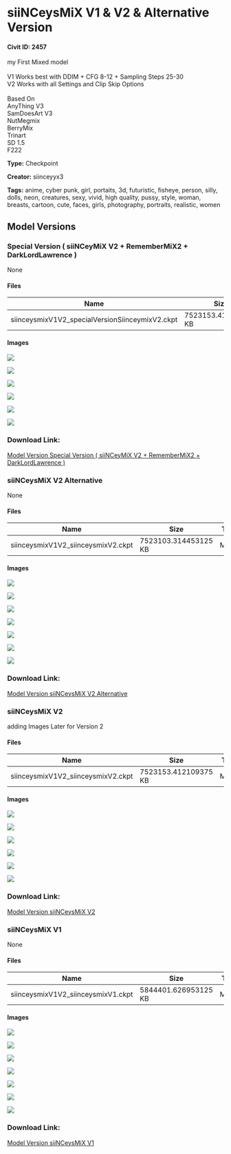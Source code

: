 # siiNCeysMiX V1 & V2 & Alternative Version

#### Civit ID: 2457

<p>my First Mixed model<br /><br />V1 Works best with DDIM + CFG 8-12 + Sampling Steps 25-30<br />V2 Works with all Settings and Clip Skip Options<br /><br />Based On<br />AnyThing V3<br />SamDoesArt V3<br />NutMegmix<br />BerryMix<br />Trinart<br />SD 1.5<br />F222</p>

**Type:** Checkpoint

**Creator:** siinceyyx3

**Tags:** anime, cyber punk, girl, portaits, 3d, futuristic, fisheye, person, silly, dolls, neon, creatures, sexy, vivid, high quality, pussy, style, woman, breasts, cartoon, cute, faces, girls, photography, portraits, realistic, women

## Model Versions

### Special Version ( siiNCeyMiX V2 + RememberMiX2 + DarkLordLawrence )

None

#### Files

| Name | Size | Type | Format | Download Url | AutoV1 | AutoV2 | SHA256 | CRC32 | BLAKE3 |
| --- | --- | --- | --- | --- | --- | --- | --- | --- | --- |
| siinceysmixV1V2_specialVersionSiinceymixV2.ckpt | 7523153.412109375 KB | Model | PickleTensor | https://civitai.com/api/download/models/2701 | 6BB1FB5C | BDD5C5858B | BDD5C5858BEEE49EE6B8B0E5F570FAC094CD2D8AF11DA5B4AD7F9279018B33A1 | 56D96FB1 | 3B2B5CF42AD6BAAB34A4BE9C64DC02796100F2D8F377C5F2D8A05CD614D77B9D |

#### Images

<p><img src="https://image.civitai.com/xG1nkqKTMzGDvpLrqFT7WA/4f678d06-b6c7-4fbf-4f54-5d4c5a39ec00/width=450/19637.jpeg" /></p>

<p><img src="https://image.civitai.com/xG1nkqKTMzGDvpLrqFT7WA/eb8c4551-1720-41d4-80ea-aff9e8cf1700/width=450/19636.jpeg" /></p>

<p><img src="https://image.civitai.com/xG1nkqKTMzGDvpLrqFT7WA/56fc989d-554f-46de-d387-5a49b48b1a00/width=450/19635.jpeg" /></p>

<p><img src="https://image.civitai.com/xG1nkqKTMzGDvpLrqFT7WA/4c8c7161-1c0a-4f89-b57e-1dbba5172000/width=450/19634.jpeg" /></p>

<p><img src="https://image.civitai.com/xG1nkqKTMzGDvpLrqFT7WA/23684706-fd73-4b39-2aa5-71fe3307da00/width=450/19633.jpeg" /></p>

<p><img src="https://image.civitai.com/xG1nkqKTMzGDvpLrqFT7WA/4c9610cf-1aec-4ad3-1dbc-046bb6adf400/width=450/19632.jpeg" /></p>

### Download Link:

[Model Version Special Version ( siiNCeyMiX V2 + RememberMiX2 + DarkLordLawrence )](https://civitai.com/api/download/models/2701)

### siiNCeysMiX V2 Alternative

None

#### Files

| Name | Size | Type | Format | Download Url | AutoV1 | AutoV2 | SHA256 | CRC32 | BLAKE3 |
| --- | --- | --- | --- | --- | --- | --- | --- | --- | --- |
| siinceysmixV1V2_siinceysmixV2.ckpt | 7523103.314453125 KB | Model | PickleTensor | https://civitai.com/api/download/models/2699 | 90DF7236 | 97672DE17C | 97672DE17CBE0498EA19F2E5C09531C2809C899791FB6D3A6BCD57431E7147A3 | 8ED5BE87 | 3F57AB1A4ED4210BE49C68EB191A947B3DE88B90BCD999FF1DB647AB9A211BDD |

#### Images

<p><img src="https://image.civitai.com/xG1nkqKTMzGDvpLrqFT7WA/349799f9-e5c3-47e8-b28e-5dc61ae15700/width=450/19572.jpeg" /></p>

<p><img src="https://image.civitai.com/xG1nkqKTMzGDvpLrqFT7WA/349799f9-e5c3-47e8-b28e-5dc61ae15700/width=450/19571.jpeg" /></p>

<p><img src="https://image.civitai.com/xG1nkqKTMzGDvpLrqFT7WA/349799f9-e5c3-47e8-b28e-5dc61ae15700/width=450/19570.jpeg" /></p>

<p><img src="https://image.civitai.com/xG1nkqKTMzGDvpLrqFT7WA/349799f9-e5c3-47e8-b28e-5dc61ae15700/width=450/19569.jpeg" /></p>

<p><img src="https://image.civitai.com/xG1nkqKTMzGDvpLrqFT7WA/349799f9-e5c3-47e8-b28e-5dc61ae15700/width=450/19568.jpeg" /></p>

<p><img src="https://image.civitai.com/xG1nkqKTMzGDvpLrqFT7WA/349799f9-e5c3-47e8-b28e-5dc61ae15700/width=450/19567.jpeg" /></p>

<p><img src="https://image.civitai.com/xG1nkqKTMzGDvpLrqFT7WA/349799f9-e5c3-47e8-b28e-5dc61ae15700/width=450/19566.jpeg" /></p>

### Download Link:

[Model Version siiNCeysMiX V2 Alternative](https://civitai.com/api/download/models/2699)

### siiNCeysMiX V2

<p>adding Images Later for Version 2</p>

#### Files

| Name | Size | Type | Format | Download Url | AutoV1 | AutoV2 | SHA256 | CRC32 | BLAKE3 |
| --- | --- | --- | --- | --- | --- | --- | --- | --- | --- |
| siinceysmixV1V2_siinceysmixV2.ckpt | 7523153.412109375 KB | Model | PickleTensor | https://civitai.com/api/download/models/2698 | C691A53A | 77BC1D46D3 | 77BC1D46D3D99D82B175136F5E1D45A3CE921ED90792B4ED0773B700596F6404 | C4C5C6AA | F3E308589356A694FAA961A2B6E97C1FDAF8F194C0041ED66DD9AD196E2533B5 |

#### Images

<p><img src="https://image.civitai.com/xG1nkqKTMzGDvpLrqFT7WA/0da8baca-738d-4e06-006a-8100b2251e00/width=450/19562.jpeg" /></p>

<p><img src="https://image.civitai.com/xG1nkqKTMzGDvpLrqFT7WA/cc13d4b4-2269-4d96-9147-285bd5ab7e00/width=450/19561.jpeg" /></p>

<p><img src="https://image.civitai.com/xG1nkqKTMzGDvpLrqFT7WA/ee5b2087-1b2d-40ae-87cd-3d256ceeeb00/width=450/19560.jpeg" /></p>

<p><img src="https://image.civitai.com/xG1nkqKTMzGDvpLrqFT7WA/30b70fff-d8ce-4c43-6a37-b838f9131500/width=450/19559.jpeg" /></p>

<p><img src="https://image.civitai.com/xG1nkqKTMzGDvpLrqFT7WA/ef2512ae-7b4c-4933-6404-460d48f9eb00/width=450/19558.jpeg" /></p>

<p><img src="https://image.civitai.com/xG1nkqKTMzGDvpLrqFT7WA/37d9efad-de38-47a3-ff36-4551e2ca9a00/width=450/19557.jpeg" /></p>

### Download Link:

[Model Version siiNCeysMiX V2](https://civitai.com/api/download/models/2698)

### siiNCeysMiX V1

None

#### Files

| Name | Size | Type | Format | Download Url | AutoV1 | AutoV2 | SHA256 | CRC32 | BLAKE3 |
| --- | --- | --- | --- | --- | --- | --- | --- | --- | --- |
| siinceysmixV1V2_siinceysmixV1.ckpt | 5844401.626953125 KB | Model | PickleTensor | https://civitai.com/api/download/models/2697 | 43ABD0CF | 30D029582A | 30D029582A59761748F6F575D0BF99A3605B729DF423B1AF158F6931EF1C3E16 | BDA0DF99 | 57560117674DDEB8287191DEB1CCE2DC11D62471F6FFCBB00E13F6EDD8BD883D |

#### Images

<p><img src="https://image.civitai.com/xG1nkqKTMzGDvpLrqFT7WA/6e01a581-50f5-4971-3ef2-3888e8b69900/width=450/19516.jpeg" /></p>

<p><img src="https://image.civitai.com/xG1nkqKTMzGDvpLrqFT7WA/3cb765ae-952b-419d-feb2-ef2191324a00/width=450/19519.jpeg" /></p>

<p><img src="https://image.civitai.com/xG1nkqKTMzGDvpLrqFT7WA/3a671550-af8a-4d0c-4b72-1dff3c4b3300/width=450/19518.jpeg" /></p>

<p><img src="https://image.civitai.com/xG1nkqKTMzGDvpLrqFT7WA/9a25b1ba-2731-428b-71a7-157f09d5ae00/width=450/19517.jpeg" /></p>

<p><img src="https://image.civitai.com/xG1nkqKTMzGDvpLrqFT7WA/6bbcac71-7dc1-4d37-8060-9a6404de5700/width=450/19523.jpeg" /></p>

<p><img src="https://image.civitai.com/xG1nkqKTMzGDvpLrqFT7WA/b7ed12e1-6101-4906-86fb-e928f2272400/width=450/19522.jpeg" /></p>

<p><img src="https://image.civitai.com/xG1nkqKTMzGDvpLrqFT7WA/5b8df503-7b9e-48c9-c374-3824d52dbe00/width=450/19521.jpeg" /></p>

### Download Link:

[Model Version siiNCeysMiX V1](https://civitai.com/api/download/models/2697)

